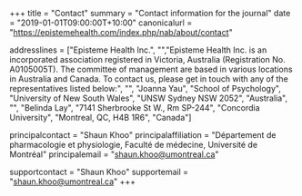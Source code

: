 +++
title = "Contact"
summary = "Contact information for the journal"
date = "2019-01-01T09:00:00T+10:00"
canonicalurl = "https://epistemehealth.com/index.php/nab/about/contact"

addresslines = ["Episteme Health Inc.", "","Episteme Health Inc. is an incorporated association registered in Victoria, Australia (Registration No. A0105005T). The committee of management are based in various locations in Australia and Canada. To contact us, please get in touch with any of the representatives listed below:",
"",
"Joanna Yau",
"School of Psychology",
"University of New South Wales",
"UNSW Sydney NSW 2052",
"Australia",
"",
"Belinda Lay",
"7141 Sherbrooke St W., Rm SP-244",
"Concordia University",
"Montreal, QC, H4B 1R6",
"Canada"]

principalcontact = "Shaun Khoo"
principalaffiliation = "Département de pharmacologie et physiologie, Faculté de médecine, Université de Montréal"
principalemail = "shaun.khoo@umontreal.ca"

supportcontact = "Shaun Khoo"
supportemail = "shaun.khoo@umontreal.ca"
+++